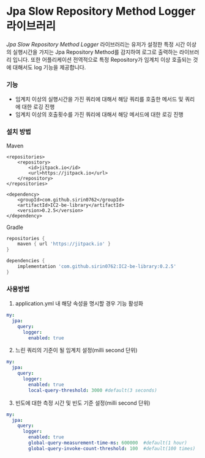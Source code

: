 # Jpa Slow Repository Method Logger 라이브러리
*Jpa Slow Repository Method Logger* 라이브러리는 유저가 설정한 특정 시간 이상의 실행시간을 가지는 Jpa Repository Method를 감지하여 로그로 출력하는 라이브러리 입니다.
또한 어플리케이션 전역적으로 특정 Repository가 임계치 이상 호출되는 것에 대해서도 log 기능을 제공합니다.

### 기능
- 임계치 이상의 실행시간을 가진 쿼리에 대해서 해당 쿼리를 호출한 메서드 및 쿼리에 대한 로깅 진행
- 임계치 이상의 호출횟수를 가진 쿼리에 대해서 해당 메서드에 대한 로깅 진행

### 설치 방법

Maven
```maven
<repositories>
    <repository>
        <id>jitpack.io</id>
        <url>https://jitpack.io</url>
    </repository>
</repositories>

<dependency>
    <groupId>com.github.sirin0762</groupId>
    <artifactId>IC2-be-library</artifactId>
    <version>0.2.5</version>
</dependency>
```

Gradle
```gradle
repositories {
    maven { url 'https://jitpack.io' }
}

dependencies {
    implementation 'com.github.sirin0762:IC2-be-library:0.2.5'
}
```

### 사용방법
1. application.yml 내 해당 속성을 명시할 경우 기능 활성화
```yml
my:
  jpa:
    query:
      logger:
        enabled: true
```

2. 느린 쿼리의 기준이 될 임계치 설정(milli second 단위)
```yml
my:
  jpa:
    query:
      logger:
        enabled: true
        local-query-threshold: 3000 #default(3 seconds)
```

3. 빈도에 대한 측정 시간 및 빈도 기준 설정(milli second 단위)
```yml
my:
  jpa:
    query:
      logger:
        enabled: true
        global-query-measurement-time-ms: 600000  #default(1 hour)
        global-query-invoke-count-threshold: 100  #default(100 times)
```